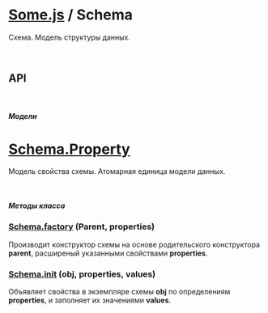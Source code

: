 # [Some.js](http://somejs.org/) / Schema
Схема. Модель структуры данных.

 

## API

 

##### Модели

# [Schema.Property]()
Модель свойства схемы. Атомарная единица модели данных.

 

##### Методы класса

### [Schema.factory]() (Parent, properties)
Производит конструктор схемы на основе родительского конструктора **parent**, расширеный указанными свойствами **properties**.

### [Schema.init]() (obj, properties, values)
Объявляет свойства в экземпляре схемы **obj** по определениям **properties**, и заполняет их значениями **values**.